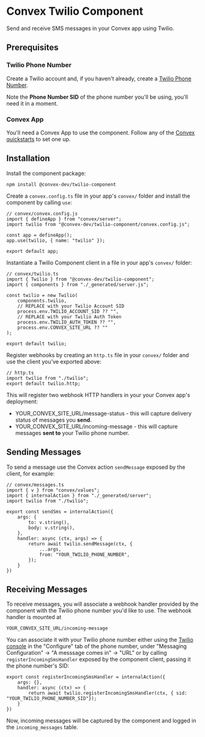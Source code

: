 # Convex Twilio Component
Send and receive SMS messages in your Convex app using Twilio.


## Prerequisites

### Twilio Phone Number
Create a Twilio account and, if you haven't already, create a [Twilio Phone Number](https://www.twilio.com/docs/phone-numbers).

Note the **Phone Number SID** of the phone number you'll be using, you'll need it in a moment.


### Convex App
You'll need a Convex App to use the component. Follow any of the [Convex quickstarts](https://docs.convex.dev/home) to set one up.

## Installation

Install the component package:
```
npm install @convex-dev/twilio-component
```


Create a `convex.config.ts` file in your app's `convex/` folder and install the component by calling `use`:
```
// convex/convex.config.js
import { defineApp } from "convex/server";
import twilio from "@convex-dev/twilio-component/convex.config.js";

const app = defineApp();
app.use(twilio, { name: "twilio" });

export default app;
```

Instantiate a Twilio Component client in a file in your app's `convex/` folder:
```
// convex/twilio.ts
import { Twilio } from "@convex-dev/twilio-component";
import { components } from "./_generated/server.js";

const twilio = new Twilio(
    components.twilio,
    // REPLACE with your Twilio Account SID
    process.env.TWILIO_ACCOUNT_SID ?? "",
    // REPLACE with your Twilio Auth Token
    process.env.TWILIO_AUTH_TOKEN ?? "",
    process.env.CONVEX_SITE_URL ?? ""
);

export default twilio;
```

Register webhooks by creating an `http.ts` file in your `convex/` folder and use the client you've exported above:
```
// http.ts
import twilio from "./twilio";
export default twilio.http;
```

This will register two webhook HTTP handlers in your your Convex app's deployment:
- YOUR_CONVEX_SITE_URL/message-status - this will capture delivery status of messages you **send**.
- YOUR_CONVEX_SITE_URL/incoming-message - this will capture messages **sent to** your Twilio phone number.

## Sending Messages
To send a message use the Convex action `sendMessage` exposed by the client, for example:
```
// convex/messages.ts
import { v } from "convex/values";
import { internalAction } from "./_generated/server";
import twilio from "./twilio";

export const sendSms = internalAction({
    args: {
        to: v.string(),
        body: v.string(),
    },
    handler: async (ctx, args) => {
        return await twilio.sendMessage(ctx, {
            ...args,
            from: "YOUR_TWILIO_PHONE_NUMBER",
        });
    }
})
```


## Receiving Messages
To receive messages, you will associate a webhook handler provided by the component with the Twilio phone number you'd like to use.
The webhook handler is mounted at 
```
YOUR_CONVEX_SITE_URL/incoming-message
```

You can associate it with your Twilio phone number either using the [Twilio console](https://console.twilio.com/) in the "Configure" tab of the phone number, under "Messaging Configuration" -> "A messsage comes in" -> "URL" or by calling `registerIncomingSmsHandler` exposed by the component client, passing it the phone number's SID:
```
export const registerIncomingSmsHandler = internalAction({
    args: {},
    handler: async (ctx) => {
        return await twilio.registerIncomingSmsHandler(ctx, { sid: "YOUR_TWILIO_PHONE_NUMBER_SID"});
    }
})
```

Now, incoming messages will be captured by the component and logged in the `incoming_messages` table.